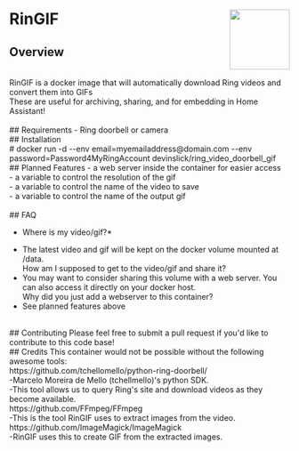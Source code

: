 # RinGIF <img src="samples/1.gif" align="right" height=108/>

## Overview
<br>
RinGIF is a docker image that will automatically download Ring videos and convert them into GIFs<br>
These are useful for archiving, sharing, and for embedding in Home Assistant!<br>
<br>
## Requirements
- Ring doorbell or camera<br>
## Installation
<br>
# docker run -d --env email=myemailaddress@domain.com --env password=Password4MyRingAccount devinslick/ring_video_doorbell_gif

<br>
## Planned Features
- a web server inside the container for easier access<br>
- a variable to control the resolution of the gif<br>
- a variable to control the name of the video to save<br>
- a variable to control the name of the output gif<br>
<br>
## FAQ

* Where is my video/gif?*

- The latest video and gif will be kept on the docker volume mounted at /data.<br>
How am I supposed to get to the video/gif and share it?<br>
- You may want to consider sharing this volume with a web server.  You can also access it directly on your docker host.<br>
Why did you just add a webserver to this container?<br>
- See planned features above<br>
<br>
## Contributing
Please feel free to submit a pull request if you'd like to contribute to this code base!<br>
## Credits
This container would not be possible without the following awesome tools:<br>
https://github.com/tchellomello/python-ring-doorbell/<br>
-Marcelo Moreira de Mello (tchellmello)'s python SDK.<br>
-This tool allows us to query Ring's site and download videos as they become available.<br>
https://github.com/FFmpeg/FFmpeg<br>
-This is the tool RinGIF uses to extract images from the video.<br>
https://github.com/ImageMagick/ImageMagick<br>
-RinGIF uses this to create GIF from the extracted images.<br>
